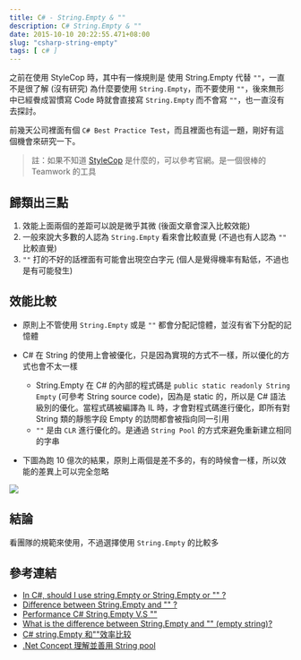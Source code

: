 ```yaml
---
title: C# - String.Empty & ""
description: C# String.Empty & ""
date: 2015-10-10 20:22:55.471+08:00
slug: "csharp-string-empty"
tags: [ c# ]
---
```


之前在使用 StyleCop 時，其中有一條規則是 使用 String.Empty 代替 `""`，一直不是很了解 (沒有研究) 為什麼要使用 `String.Empty`，而不要使用 `""`，後來無形中已經餋成習慣寫 Code 時就會直接寫 `String.Empty` 而不會寫 `""`，也一直沒有去探討。

前幾天公司裡面有個 `C# Best Practice Test`，而且裡面也有這一題，剛好有這個機會來研究一下。

> 註：如果不知道 [StyleCop](https://stylecop.codeplex.com/) 是什麼的，可以參考官網。是一個很棒的 Teamwork 的工具

## 歸類出三點

1. 效能上面兩個的差距可以說是微乎其微 (後面文章會深入比較效能)
2. 一般來說大多數的人認為 `String.Empty` 看來會比較直覺 (不過也有人認為 `""` 比較直覺)
3. `""` 打的不好的話裡面有可能會出現空白字元 (個人是覺得機率有點低，不過也是有可能發生)

## 效能比較

- 原則上不管使用 `String.Empty` 或是 `""` 都會分配記憶體，並沒有省下分配的記憶體
-  C# 在 String 的使用上會被優化，只是因為實現的方式不一樣，所以優化的方式也會不太一樣 
	- String.Empty 在 C# 的內部的程式碼是 `public static readonly String Empty` (可參考 String source code)，因為是 static 的，所以是 C# 語法級別的優化。當程式碼被編譯為 IL 時，才會對程式碼進行優化，即所有對 String 類的靜態字段 Empty 的訪問都會被指向同一引用
	- `""` 是由 `CLR` 進行優化的。是通過 `String Pool` 的方式來避免重新建立相同的字串

- 下圖為跑 10 億次的結果，原則上兩個是差不多的，有的時候會一樣，所以效能的差異上可以完全忽略

![](/images/404.webp)

## 結論

看團隊的規範來使用，不過選擇使用 `String.Empty` 的比較多

## 參考連結

- [In C#, should I use string.Empty or String.Empty or "" ?](https://stackoverflow.com/questions/263191/in-c-should-i-use-string-empty-or-string-empty-or)
- [Difference between String.Empty and "" ?](http://www.codeproject.com/Questions/112466/Difference-between-String-Empty-and)
- [Performance C# String.Empty V.S "" ](http://www.dotblogs.com.tw/larrynung/archive/2009/12/22/12615.aspx)
- [What is the difference between String.Empty and "" (empty string)?](https://stackoverflow.com/questions/151472/what-is-the-difference-between-string-empty-and-empty-string)
- [C# string.Empty 和""效率比较](http://www.liangshunet.com/ca/201306/721131003.htm)
- [.Net Concept 理解並善用 String pool](http://www.dotblogs.com.tw/larrynung/archive/2011/06/30/30763.aspx)
